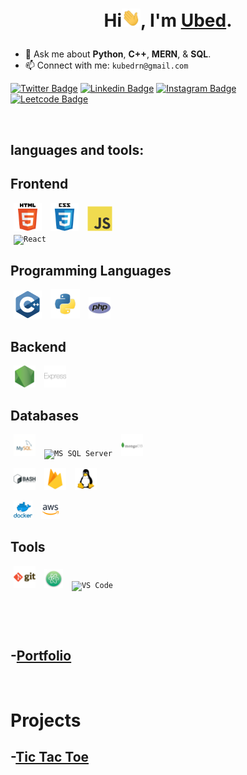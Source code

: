 # <p style="text-align: center;"> Hi<img src="https://github.com/ubednama/ubednama/blob/main/gifs/Hi.gif" width="30px">, I'm [Ubed](https://www.linkedin.com/in/ubed9).</p>


- 💬 Ask me about **Python**, **C++**, **MERN**, & **SQL**.
- 📫 Connect with me: `kubedrn@gmail.com`

[![Twitter Badge](https://img.shields.io/badge/-Twitter-00acee?style=flat-square&logo=Twitter&logoColor=white)](https://twitter.com/__ubednama)
[![Linkedin Badge](https://img.shields.io/badge/-LinkedIn-0e76a8?style=flat-square&logo=Linkedin&logoColor=white)](https://linkedin.com/in/ubed9)
[![Instagram Badge](https://img.shields.io/badge/-Instagram-e4405f?style=flat-square&logo=Instagram&logoColor=white)](https://instagram.com/ubednama/)<br>
[![Leetcode Badge](https://img.shields.io/badge/dynamic/json?style=for-the-badge&labelColor=black&color=%23ffa116&label=Solved&query=solved&url=https%3A%2F%2Fleetcode-badge.vercel.app%2Fapi%2Fusers%2Fubednama&logo=leetcode&logoColor=yellow)](https://leetcode.com/ubednama)


<!-- <a href="https://www.fiverr.com/">
  <img align="left" alt="Ubed's Fiverr" width="22px" src="https://avatars.githubusercontent.com/u/807499?s=200&v=4" /> -->

<!-- <a href="https://www.hackerearth.com/@preethamb97">
  <img align="left" alt="Ubed's HackerEarth" width="22px" src="https://upload.wikimedia.org/wikipedia/commons/thumb/e/e8/HackerEarth_logo.png/480px-HackerEarth_logo.png" />  -->

<p> &nbsp;</p>

<!--  
![visitors](https://visitor-badge.glitch.me/badge?page_id=page.id&left_color=green&right_color=red)
<br><br> -->
## **languages and tools:**  

<!-- Unlinked text or bullet points -->
<h2>Frontend</h2>
<code><img height = "45" alt = "HTML" src="https://raw.githubusercontent.com/devicons/devicon/master/icons/html5/html5-original-wordmark.svg" style="margin-right: 5px; margin-left:5px"></code>
<code><img height = "45" alt = "CSS" src="https://raw.githubusercontent.com/devicons/devicon/master/icons/css3/css3-original-wordmark.svg" style="margin-right: 5px; margin-left:5px"></code>
<code><img height="40" alt = "JavaScript" src="https://raw.githubusercontent.com/devicons/devicon/master/icons/javascript/javascript-original.svg" style="margin-right: 5px; margin-left:5px"></code><br>
<code><img height="35" alt = "React" src="https://upload.wikimedia.org/wikipedia/commons/a/a7/React-icon.svg" style="margin-right: 5px; margin-left:5px"></code>

<h2>Programming Languages</h2>
<code><img height="45" alt = "C++" src="https://raw.githubusercontent.com/github/explore/80688e429a7d4ef2fca1e82350fe8e3517d3494d/topics/cpp/cpp.png" style="margin-right: 5px; margin-left:5px"></code>
<code><img height="47" alt = "Python" src="https://raw.githubusercontent.com/github/explore/80688e429a7d4ef2fca1e82350fe8e3517d3494d/topics/python/python.png" style="margin-right: 5px; margin-left:5px"></code>
<code><img height="35" alt = "php" src="https://raw.githubusercontent.com/github/explore/80688e429a7d4ef2fca1e82350fe8e3517d3494d/topics/php/php.png" style="margin-right: 5px; margin-left:5px"></code>

<h2>Backend</h2>
<code><img height="35" alt = "NodeJS" src="https://raw.githubusercontent.com/github/explore/80688e429a7d4ef2fca1e82350fe8e3517d3494d/topics/nodejs/nodejs.png" style="margin-right: 5px; margin-left:5px"></code>
<code><img height="35" alt = "express.js" src="https://raw.githubusercontent.com/github/explore/80688e429a7d4ef2fca1e82350fe8e3517d3494d/topics/express/express.png" style="margin-right: 5px; margin-left:5px"></code>



<h2>Databases</h2>
<code><img height="35" alt = "MySQL" src="https://raw.githubusercontent.com/github/explore/80688e429a7d4ef2fca1e82350fe8e3517d3494d/topics/mysql/mysql.png" style="margin-right: 5px; margin-left:5px"></code>
<code><img height = "35" alt = "MS SQL Server" src="https://www.freeiconspng.com/uploads/sql-server-icon-png-8.png" style="margin-right: 5px; margin-left:5px"></code>
<code><img height="35" alt = "MongoDB" src="https://raw.githubusercontent.com/github/explore/80688e429a7d4ef2fca1e82350fe8e3517d3494d/topics/mongodb/mongodb.png" style="margin-right: 5px; margin-left:5px"></code>

<code><img height="35" alt = "bash" src="https://raw.githubusercontent.com/github/explore/80688e429a7d4ef2fca1e82350fe8e3517d3494d/topics/bash/bash.png" style="margin-right: 5px; margin-left:5px"></code>
[<code><img height="35" src="https://raw.githubusercontent.com/github/explore/80688e429a7d4ef2fca1e82350fe8e3517d3494d/topics/firebase/firebase.png" style="margin-right: 5px; margin-left:5px"></code>](https://firebase.google.com/)
<code><img height="35" alt = "Linux" src="https://raw.githubusercontent.com/github/explore/80688e429a7d4ef2fca1e82350fe8e3517d3494d/topics/linux/linux.png" style="margin-right: 5px; margin-left:5px"></code>
<!-- <code><img height="30" alt = "Apache" src="https://upload.wikimedia.org/wikipedia/commons/thumb/1/10/Apache_HTTP_server_logo_%282019-present%29.svg/1200px-Apache_HTTP_server_logo_%282019-present%29.svg.png" style="margin-right: 5px; margin-left:5px"></code> -->
<code><img height="30" alt = "Docker" src="https://raw.githubusercontent.com/github/explore/80688e429a7d4ef2fca1e82350fe8e3517d3494d/topics/docker/docker.png" style="margin-right: 5px; margin-left:5px"></code>
<code><img height="30" alt = "aws" src="https://raw.githubusercontent.com/github/explore/80688e429a7d4ef2fca1e82350fe8e3517d3494d/topics/aws/aws.png" style="margin-right: 5px; margin-left:5px"></code>

<h2>Tools</h2>
<code><img height="35" alt = "git" src="https://raw.githubusercontent.com/github/explore/80688e429a7d4ef2fca1e82350fe8e3517d3494d/topics/git/git.png" style="margin-right: 5px; margin-left:5px"></code>
<code><img height="30" alt = "Atom" src="https://raw.githubusercontent.com/github/explore/80688e429a7d4ef2fca1e82350fe8e3517d3494d/topics/atom/atom.png" style="margin-right: 5px; margin-left:5px"></code>
<code><img height="30" alt = "VS Code" src="https://code.visualstudio.com/assets/favicon.ico" style="margin-right: 5px; margin-left:5px"></code>

<!--[<code><img height="20" src="https://cdn.iconscout.com/icon/free/png-256/nginx-3521604-2945048.png"></code>](https://www.nginx.com/) -->

<p> &nbsp;</p>
<p> &nbsp;</p>

<h2>-<a href='https://ubednama.netlify.app'>Portfolio</a></h2><br>
<h1>Projects</h1>
<!-- <h2>-<a href=''>Portfolio</a></h3><br> -->
<h2>-<a href='https://github.com/ubednama/tictactoe-js'>Tic Tac Toe</a></h2><br>
